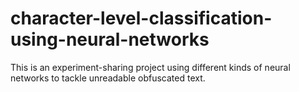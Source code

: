 # character-level-classification-using-neural-networks
This is an experiment-sharing project using different kinds of neural networks to tackle unreadable obfuscated text.
